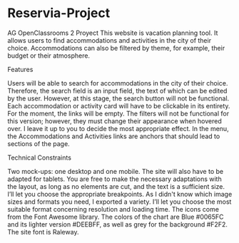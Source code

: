 # Reservia-Project
AG OpenClassrooms 2 Proyect
This website is vacation planning tool. It allows users to find accommodations and activities in the city of their choice. Accommodations can also be filtered by theme, for example, their budget or their atmosphere.

   Features

Users will be able to search for accommodations in the city of their choice. Therefore, the search field is an input field, the text of which can be edited by the user. However, at this stage, the search button will not be functional.
Each accommodation or activity card will have to be clickable in its entirety. For the moment, the links will be empty.
The filters will not be functional for this version; however, they must change their appearance when hovered over. I leave it up to you to decide the most appropriate effect.
In the menu, the Accommodations and Activities links are anchors that should lead to sections of the page.
 

   Technical Constraints

Two mock-ups: one desktop and one mobile. The site will also have to be adapted for tablets. You are free to make the necessary adaptations with the layout, as long as no elements are cut, and the text is a sufficient size. I’ll let you choose the appropriate breakpoints.
As I didn't know which image sizes and formats you need, I exported a variety. I’ll let you choose the most suitable format concerning resolution and loading time.
The icons come from the Font Awesome library. 
The colors of the chart are Blue #0065FC and its lighter version #DEEBFF, as well as grey for the background #F2F2.
The site font is Raleway.
